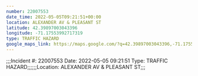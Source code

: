 ```yaml
---
number: 22007553
date_time: 2022-05-05T09:21:51+00:00
location: ALEXANDER AV & PLEASANT ST
latitude: 42.39897003043396
longitude: -71.17553992717319
type: TRAFFIC HAZARD
google_maps_link: https://maps.google.com/?q=42.39897003043396,-71.17553992717319
---
```


;;;Incident #: 22007553   Date: 2022-05-05 09:21:51   Type: TRAFFIC HAZARD;;;;;;Location: ALEXANDER AV & PLEASANT ST;;;
